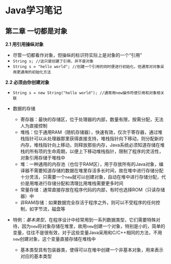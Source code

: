 # Java学习笔记



## 第二章 一切都是对象

**2.1 用引用操纵对象**

- 尽管一切都看作对象，但操纵的标识符实际上是对象的一个“引用”
- `String s; //这只是创建了引用，并不是对象`
- `String s = "hello world"; //创建一个引用的同时便进行初始化，但通常对对象采用更通用的初始化方法`

**2.2 必须由你创建对象**

- `String s = new String("hello world"); //通常用new操作符使引用和对象相关联`
- 数据的存储
  - 寄存器：最快的存储区，位于处理器的内部，数量有限，按需分配，无法人为直接控制
  - 堆栈：位于通用RAM（随机存储器），快速有效，仅次于寄存器，通过堆栈指针可以从处理器那里获得直接支持，堆栈指针向下移动，则分配新的内存，堆栈指针向上移动，则释放那些内存，Java系统必须知道存储在堆栈的所有项的生命周期，以便上下移动堆栈指针，限制了程序的灵活性，对象引用存储于堆栈中
  - 堆：一种通用的内存池（也位于RAM区），用于存放所有的Java对象，编译器不需要知道存储的数据在堆里存活多长时间，故在堆中进行存储分配十分灵活，只需要一个`new`就可以创建对象，自动在堆中进行存储分配，代价是用堆进行存储分配和清理比用堆栈需要更多时间
  - 常量存储：通常直接存放在程序代码的内部，有时也选择ROM（只读存储器）中
  - 非RAM存储：如果数据完全存活于程序之外，则可以不受程序的任何控制，如字节流，磁盘等

- 特例：*基本类型*，在程序设计中经常用到一系列数据类型，它们需要特殊对待，因为`new`将对象存储在堆里，故用`new`创建一个对象，特别是小的，简单的变量，往往不是很有效，对于这些变量Java采用和C/C++相同的方法，不用`new`创建对象，这个变量直接存储在堆栈中
  - 基本类型具有包装器类，使得可以在堆中创建一个非基本对象，用来表示对应的基本类型